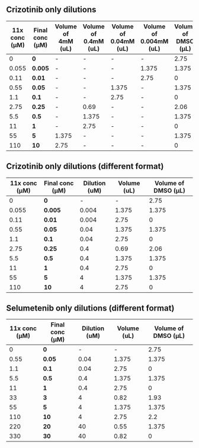 ## Crizotinib only dilutions

| 11x conc (μM) | Final conc (μM) | Volume of 4mM (uL) | Volume of 0.4mM (uL) | Volume of 0.04mM (uL) | Volume of 0.004mM (uL) | Volume of DMSO (μL) |
|---------------|-----------------|--------------------|----------------------|-----------------------|------------------------|---------------------|
| 0             | **0**               | -                  | -                    | -                     | -                      | 2.75                |
| 0.055         | **0.005**         | -                  | -                    | -                     | 1.375                  | 1.375               |
| 0.11          | **0.01**            | -                  | -                    | -                     | 2.75                   | 0                   |
| 0.55          | **0.05**          | -                  | -                    | 1.375                 | -                      | 1.375               |
| 1.1           | **0.1**             | -                  | -                    | 2.75                  | -                      | 0                   |
| 2.75          | **0.25**            | -                  | 0.69                 | -                     | -                      | 2.06                |
| 5.5           | **0.5**             | -                  | 1.375                | -                     | -                      | 1.375               |
| 11            | **1**              | -                  | 2.75                 | -                     | -                      | 0                   |
| 55            | **5**               | 1.375              | -                    | -                     | -                      | 1.375               |
| 110           | **10**              | 2.75               | -                    | -                     | -                      | 0                   |

## Crizotinib only dilutions (different format)

| 11x conc (μM) | Final conc (μM) | Dilution (uM) | Volume (uL)  | Volume of DMSO (μL) |
|---------------|-----------------|--------------------|----------------------|-----------------------|
| 0             | **0**               | -                  | -                    | 2.75
| 0.055         | **0.005**         | 0.004                  | 1.375                    | 1.375                     |
| 0.11          | **0.01**            | 0.004                  | 2.75                    | 0                     |
| 0.55          | **0.05**          | 0.04                 | 1.375                    | 1.375                 |
| 1.1           | **0.1**             |    0.04              | 2.75                    | 0                  |
| 2.75          | **0.25**            | 0.4             | 0.69                 | 2.06                     |
| 5.5           | **0.5**             | 0.4                 | 1.375                | 1.375                     |
| 11            | **1**              | 0.4                  | 2.75                 | 0                     |
| 55            | **5**               | 4              | 1.375                    | 1.375                     |
| 110           | **10**              |4               | 2.75                    | 0                     |

## Selumetenib only dilutions (different format)

| 11x conc (μM) | Final conc (μM) | Dilution (uM) | Volume (uL)  | Volume of DMSO (μL) |
|---------------|-----------------|--------------------|----------------------|-----------------------|
| 0             | **0**               | -                  | -                    | 2.75
| 0.55         | **0.05**         | 0.04                  | 1.375                    | 1.375                     |
| 1.1          | **0.1**            | 0.04                  | 2.75                    | 0                     |
| 5.5          | **0.5**          | 0.4                 | 1.375                    | 1.375                 |
| 11           | **1**             |    0.4              | 2.75                    | 0                  |
| 33          | **3**            | 4             | 0.82                 | 1.93                     |
| 55           | **5**             | 4                 | 1.375                | 1.375                     |
| 110            | **10**              | 4                  | 2.75                 | 2.2                     |
| 220            | **20**               | 40              | 0.55                    | 1.375                     |
| 330           | **30**              |40               | 0.82                    | 0                     |
